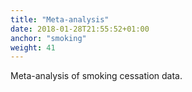 ```yaml
---
title: "Meta-analysis"
date: 2018-01-28T21:55:52+01:00
anchor: "smoking"
weight: 41
---
```


Meta-analysis of smoking cessation data.